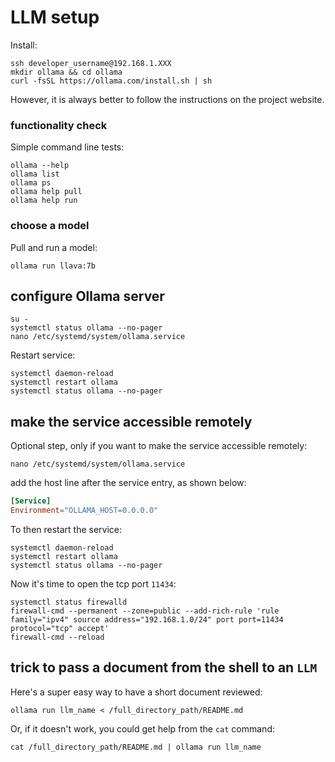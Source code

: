 # LLM setup

Install:

```shell
ssh developer_username@192.168.1.XXX
mkdir ollama && cd ollama
curl -fsSL https://ollama.com/install.sh | sh
```

However, it is always better to follow the instructions on the project website.

### functionality check

Simple command line tests:

```shell
ollama --help
ollama list
ollama ps
ollama help pull
ollama help run
```

### choose a model

Pull and run a model:

```shell
ollama run llava:7b
```

## configure Ollama server

```shell
su -
systemctl status ollama --no-pager
nano /etc/systemd/system/ollama.service
```

Restart service:

```shell
systemctl daemon-reload
systemctl restart ollama
systemctl status ollama --no-pager
```

## make the service accessible remotely

Optional step, only if you want to make the service accessible remotely:

```shell
nano /etc/systemd/system/ollama.service
```

add the host line after the service entry, as shown below:

```conf
[Service]
Environment="OLLAMA_HOST=0.0.0.0"
```

To then restart the service:

```shell
systemctl daemon-reload
systemctl restart ollama
systemctl status ollama --no-pager
```

Now it's time to open the tcp port `11434`:

```shell
systemctl status firewalld
firewall-cmd --permanent --zone=public --add-rich-rule 'rule family="ipv4" source address="192.168.1.0/24" port port=11434 protocol="tcp" accept'
firewall-cmd --reload
```

## trick to pass a document from the shell to an `LLM`

Here's a super easy way to have a short document reviewed:

```shell
ollama run llm_name < /full_directory_path/README.md
```

Or, if it doesn't work, you could get help from the `cat` command:

```shell
cat /full_directory_path/README.md | ollama run llm_name
```
